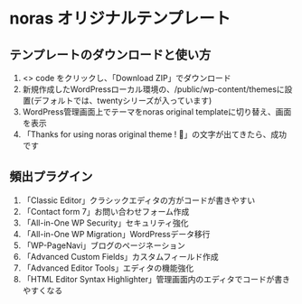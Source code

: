 # noras オリジナルテンプレート

## テンプレートのダウンロードと使い方

1. <> code をクリックし、「Download ZIP」でダウンロード
2. 新規作成したWordPressローカル環境の、/public/wp-content/themesに設置(デフォルトでは、twentyシリーズが入っています)
3. WordPress管理画面上でテーマをnoras original templateに切り替え、画面を表示
4. 「Thanks for using noras original theme ! 🥳」の文字が出てきたら、成功です

## 頻出プラグイン

1. 「Classic Editor」クラシックエディタの方がコードが書きやすい
2. 「Contact form 7」お問い合わせフォーム作成
3. 「All-in-One WP Security」セキュリティ強化
4. 「All-in-One WP Migration」WordPressデータ移行
5. 「WP-PageNavi」ブログのページネーション
6. 「Advanced Custom Fields」カスタムフィールド作成
7. 「Advanced Editor Tools」エディタの機能強化
8. 「HTML Editor Syntax Highlighter」管理画面内のエディタでコードが書きやすくなる